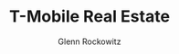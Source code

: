 ---
title: T-Mobile Real Estate
home: yes
video_source: 4_TMO_RealEstate.f4v
author: Glenn Rockowitz
layout: video
credits:
  - Stacy Wall, Director
  - Glenn Rockowitz, Creative Director/Art Director
---